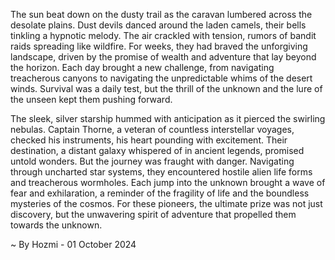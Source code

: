 
The sun beat down on the dusty trail as the caravan lumbered across the desolate plains.  Dust devils danced around the laden camels, their bells tinkling a hypnotic melody.  The air crackled with tension, rumors of bandit raids spreading like wildfire.  For weeks, they had braved the unforgiving landscape, driven by the promise of wealth and adventure that lay beyond the horizon.  Each day brought a new challenge, from navigating treacherous canyons to navigating the unpredictable whims of the desert winds.  Survival was a daily test, but the thrill of the unknown and the lure of the unseen kept them pushing forward. 

The sleek, silver starship hummed with anticipation as it pierced the swirling nebulas.  Captain Thorne, a veteran of countless interstellar voyages, checked his instruments, his heart pounding with excitement.  Their destination, a distant galaxy whispered of in ancient legends, promised untold wonders.  But the journey was fraught with danger.  Navigating through uncharted star systems, they encountered hostile alien life forms and treacherous wormholes.  Each jump into the unknown brought a wave of fear and exhilaration, a reminder of the fragility of life and the boundless mysteries of the cosmos.  For these pioneers, the ultimate prize was not just discovery, but the unwavering spirit of adventure that propelled them towards the unknown. 

~ By Hozmi - 01 October 2024

